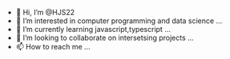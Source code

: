 - 👋 Hi, I’m @HJS22
- 👀 I’m interested in computer programming and data science  ...
- 🌱 I’m currently learning javascript,typescript ...
- 💞️ I’m looking to collaborate on intersetsing projects ...
- 📫 How to reach me ...

<!---
HJS22/HJS22 is a ✨ special ✨ repository because its `README.md` (this file) appears on your GitHub profile.
You can click the Preview link to take a look at your changes.
--->
